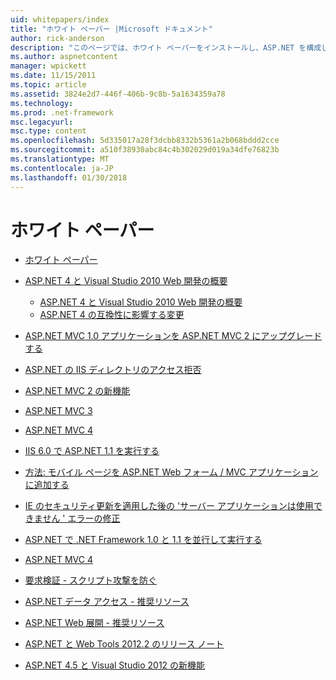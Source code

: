 ```yaml
---
uid: whitepapers/index
title: "ホワイト ペーパー |Microsoft ドキュメント"
author: rick-anderson
description: "このページでは、ホワイト ペーパーをインストールし、ASP.NET を構成して、セキュリティで保護された、高速、柔軟な ASP.NET アプリケーションを作成することを支援するためが表示されます。"
ms.author: aspnetcontent
manager: wpickett
ms.date: 11/15/2011
ms.topic: article
ms.assetid: 3824e2d7-446f-406b-9c8b-5a1634359a78
ms.technology: 
ms.prod: .net-framework
msc.legacyurl: 
msc.type: content
ms.openlocfilehash: 5d335017a28f3dcbb8332b5361a2b068bddd2cce
ms.sourcegitcommit: a510f38930abc84c4b302029d019a34dfe76823b
ms.translationtype: MT
ms.contentlocale: ja-JP
ms.lasthandoff: 01/30/2018
---
```

<a name="whitepapers"></a>ホワイト ペーパー
====================
- [ホワイト ペーパー](overview.md)
- [ASP.NET 4 と Visual Studio 2010 Web 開発の概要](aspnet4/index.md)

    - [ASP.NET 4 と Visual Studio 2010 Web 開発の概要](aspnet4/overview.md)
    - [ASP.NET 4 の互換性に影響する変更](aspnet4/breaking-changes.md)
- [ASP.NET MVC 1.0 アプリケーションを ASP.NET MVC 2 にアップグレードする](aspnet-mvc2-upgrade-notes.md)
- [ASP.NET の IIS ディレクトリのアクセス拒否](denied-access-to-iis-directories.md)
- [ASP.NET MVC 2 の新機能](what-is-new-in-aspnet-mvc.md)
- [ASP.NET MVC 3](mvc3-release-notes.md)
- [ASP.NET MVC 4](mvc4-beta-release-notes.md)
- [IIS 6.0 で ASP.NET 1.1 を実行する](aspnet-and-iis6.md)
- [方法: モバイル ページを ASP.NET Web フォーム / MVC アプリケーションに追加する](add-mobile-pages-to-your-aspnet-web-forms-mvc-application.md)
- [IE のセキュリティ更新を適用した後の 'サーバー アプリケーションは使用できません ' エラーの修正](ms03-32-issue.md)
- [ASP.NET で .NET Framework 1.0 と 1.1 を並行して実行する](side-by-side-with-10.md)
- [ASP.NET MVC 4](mvc4-release-notes.md)
- [要求検証 - スクリプト攻撃を防ぐ](request-validation.md)
- [ASP.NET データ アクセス - 推奨リソース](aspnet-data-access-content-map.md)
- [ASP.NET Web 展開 - 推奨リソース](aspnet-web-deployment-content-map.md)
- [ASP.NET と Web Tools 2012.2 のリリース ノート](aspnet-and-web-tools-20122-release-notes.md)
- [ASP.NET 4.5 と Visual Studio 2012 の新機能](whats-new-in-aspnet-45-and-visual-studio-2012.md)
